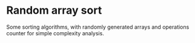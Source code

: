 # Random array sort
Some sorting algorithms, with randomly generated arrays and operations counter for simple complexity analysis.

